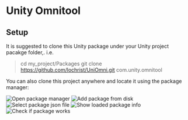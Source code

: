 # Unity Omnitool

## Setup

It is suggested to clone this Unity package under your Unity project pacakge folder,. i.e. 

> cd my_project/Packages
> git clone https://github.com/lochrist/UniOmni.git com.unity.omnitool

You can also clone this project anywhere and locate it using the package manager:

![Open package manager](https://media.githubusercontent.com/media/lochrist/UniOmni/master/_Doc/Images/open_package_manager.png)
![Add package from disk](https://media.githubusercontent.com/media/lochrist/UniOmni/master/_Doc/Images/add_package_from_disk.png)
![Select package json file](https://media.githubusercontent.com/media/lochrist/UniOmni/master/_Doc/Images/select_package_json.png)
![Show loaded package info](https://media.githubusercontent.com/media/lochrist/UniOmni/master/_Doc/Images/package_loaded.png)
![Check if package works](https://media.githubusercontent.com/media/lochrist/UniOmni/master/_Doc/Images/search_anything.png)